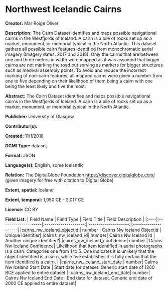 ﻿# Northwest Icelandic Cairns
**Creator:** Mar Roige Oliver

**Description:** The Cairn Dataset identifies and maps possible navigational cairns in the Westfjords of Iceland. A cairn is a pile of rocks set up as a marker, monument, or memorial typical in the North Atlantic. This dataset gathers all possible cairn features identified from monochromatic aerial imagery (Imagery dates: 2017 and 2018). Only the cairns that are between one and three meters in width were mapped as it was assumed that bigger cairns are not marking the road but serving as markers for bigger structures such as medival assembly points. To avoid and reduce the incorrect marking of non-cairn features, all mapped cairns were given a number from one to five depending on their likelihood of them being a cairn with one being the least likely and five the most.

**Abstract:** The Cairn Dataset identifies and maps possible navigational cairns in the Westfjords of Iceland. A cairn is a pile of rocks set up as a marker, monument, or memorial typical in the North Atlantic.

**Publisher:** University of Glasgow

**Contributor(s):** 

**Created:** 11/1/2018

**DCMI Type:** dataset

**Format:** JSON

**Language(s):** English, some Icelandic

**Relation:** The DigitalGlobe Foundation https://discover.digitalglobe.com/ (given imagery for free with citation to Digital Globe)

**Extent, spatial:** Iceland

**Extent, temporal:** 1,050 CE - 2,017 CE

**License:** CC BY

**Field List:**
| Field Name	| Field Type	| Field Title	| Field Description	|
|:----|:--------------------|:--------------------:|:--------------------:|:--------------------|
|cairns_nw_iceland_objectid | number | Cairns Nw Iceland Objectid | Unique Identifier|
|cairns_nw_iceland_id| number| Cairns Nw Iceland Id | Another unique identifier?|
|cairns_nw_iceland_confidence| number | Cairns Nw Iceland Confidence| Likelihood that item identified in aerial photographs is a cairn. Categories one from 1 to 5. One indicates it is unlikely that the object identified is a cairn, while five establishes it is fully certain that the item identified is a cairn. |
|cairns_nw_iceland_start_date | number| Cairns Nw Iceland Start Date | Start date for dataset. Generic start date of 1200 BCE applied to entire dataset |
|cairns_nw_iceland_end_date| number| Cairns Nw Iceland End Date | End date for dataset. Generic end date of 2000 CE applied to entire dataset|

